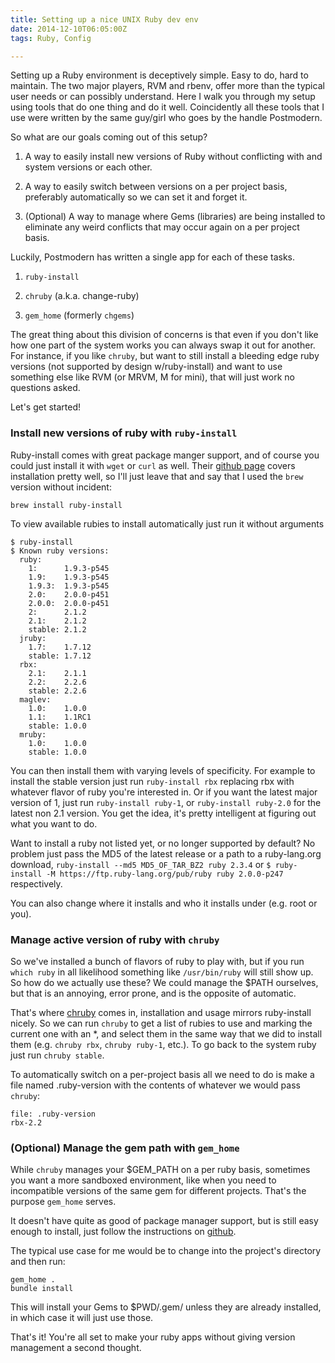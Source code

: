 ```yaml
---
title: Setting up a nice UNIX Ruby dev env
date: 2014-12-10T06:05:00Z
tags: Ruby, Config

---
```


Setting up a Ruby environment is deceptively simple. Easy to do, hard to maintain. The two major players, RVM and rbenv, offer more than the typical user needs or can possibly understand. Here I walk you through my setup using tools that do one thing and do it well. Coincidently all these tools that I use were written by the same guy/girl who goes by the handle Postmodern.

So what are our goals coming out of this setup?

1. A way to easily install new versions of Ruby without conflicting with and system versions or each other.

2. A way to easily switch between versions on a per project basis, preferably automatically so we can set it and forget it.

3. (Optional) A way to manage where Gems (libraries) are being installed to eliminate any weird conflicts that may occur again on a per project basis.

Luckily, Postmodern has written a single app for each of these tasks.

1. `ruby-install`

2. `chruby` (a.k.a. change-ruby)

3. `gem_home` (formerly `chgems`)

The great thing about this division of concerns is that even if you don't like how one part of the system works you can always swap it out for another. For instance, if you like `chruby`, but want to still install a bleeding edge ruby versions (not supported by design w/ruby-install) and want to use something else like RVM (or MRVM, M for mini), that will just work no questions asked.

Let's get started!

### Install new versions of ruby with `ruby-install`

Ruby-install comes with great package manger support, and of course you could just install it with `wget` or `curl` as well. Their [github page](https://github.com/postmodern/ruby-install) covers installation pretty well, so I'll just leave that and say that I used the `brew` version without incident:

~~~
brew install ruby-install
~~~

To view available rubies to install automatically just run it without arguments

~~~
$ ruby-install
$ Known ruby versions:
  ruby:
    1:      1.9.3-p545
    1.9:    1.9.3-p545
    1.9.3:  1.9.3-p545
    2.0:    2.0.0-p451
    2.0.0:  2.0.0-p451
    2:      2.1.2
    2.1:    2.1.2
    stable: 2.1.2
  jruby:
    1.7:    1.7.12
    stable: 1.7.12
  rbx:
    2.1:    2.1.1
    2.2:    2.2.6
    stable: 2.2.6
  maglev:
    1.0:    1.0.0
    1.1:    1.1RC1
    stable: 1.0.0
  mruby:
    1.0:    1.0.0
    stable: 1.0.0
~~~

You can then install them with varying levels of specificity. For example to install the stable version just run `ruby-install rbx` replacing rbx with whatever flavor of ruby you're interested in. Or if you want the latest major version of 1, just run `ruby-install ruby-1`, or `ruby-install ruby-2.0` for the latest non 2.1 version. You get the idea, it's pretty intelligent at figuring out what you want to do.

Want to install a ruby not listed yet, or no longer supported by default? No problem just pass the MD5 of the latest release or a path to a ruby-lang.org download, `ruby-install --md5 MD5_OF_TAR_BZ2 ruby 2.3.4` or `$ ruby-install -M https://ftp.ruby-lang.org/pub/ruby ruby 2.0.0-p247` respectively.

You can also change where it installs and who it installs under (e.g. root or you).


### Manage active version of ruby with `chruby`

So we've installed a bunch of flavors of ruby to play with, but if you run `which ruby` in all likelihood something like `/usr/bin/ruby` will still show up. So how do we actually use these? We could manage the $PATH ourselves, but that is an annoying, error prone, and is the opposite of automatic.

That's where [chruby](https://github.com/postmodern/chruby) comes in, installation and usage mirrors ruby-install nicely. So we can run `chruby` to get a list of rubies to use and marking the current one with an \*, and select them in the same way that we did to install them (e.g. `chruby rbx`, `chruby ruby-1`, etc.). To go back to the system ruby just run `chruby stable`.

To automatically switch on a per-project basis all we need to do is make a file named .ruby-version with the contents of whatever we would pass `chruby`:

~~~
file: .ruby-version
rbx-2.2
~~~


### (Optional) Manage the gem path with `gem_home`

While `chruby` manages your $GEM_PATH on a per ruby basis, sometimes you want a more sandboxed environment, like when you need to incompatible versions of the same gem for different projects. That's the purpose `gem_home` serves.

It doesn't have quite as good of package manager support, but is still easy enough to install, just follow the instructions on [github](https://github.com/postmodern/gem_home#readme).

The typical use case for me would be to change into the project's directory and then run:

~~~
gem_home .
bundle install
~~~

This will install your Gems to $PWD/.gem/ unless they are already installed, in which case it will just use those.

That's it! You're all set to make your ruby apps without giving version management a second thought.
